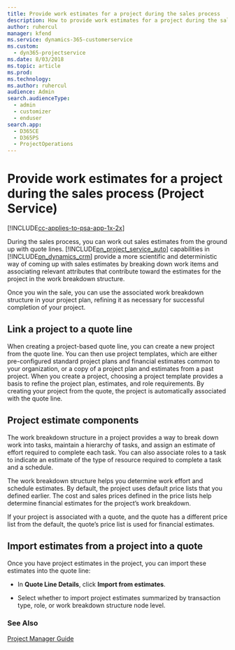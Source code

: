 ```yaml
---
title: Provide work estimates for a project during the sales process
description: How to provide work estimates for a project during the sales process in Project Service
author: ruhercul
manager: kfend
ms.service: dynamics-365-customerservice
ms.custom: 
  - dyn365-projectservice
ms.date: 8/03/2018
ms.topic: article
ms.prod: 
ms.technology: 
ms.author: ruhercul
audience: Admin
search.audienceType: 
  - admin
  - customizer
  - enduser
search.app: 
  - D365CE
  - D365PS
  - ProjectOperations
---
```

# Provide work estimates for a project during the sales process (Project Service)

[!INCLUDE[cc-applies-to-psa-app-1x-2x](../includes/cc-applies-to-psa-app-1x-2x.md)]

During the sales process, you can work out sales estimates from the ground up with quote lines. [!INCLUDE[pn_project_service_auto](../includes/pn-project-service-auto.md)] capabilities in [!INCLUDE[pn_dynamics_crm](../includes/pn-dynamics-crm.md)] provide a more scientific and deterministic way of coming up with sales estimates by breaking down work items and associating relevant attributes that contribute toward the estimates for the project in the work breakdown structure.  
  
 Once you win the sale, you can use the associated work breakdown structure in your project plan, refining it as necessary for successful completion of your project.  
  
## Link a project to a quote line  
 When creating a project-based quote line, you can create a new project from the quote line. You can then use project templates, which are either pre-configured standard project plans and financial estimates common to your organization, or a copy of a project plan and estimates from a past project. When you create a project, choosing a project template provides a basis to refine the project plan, estimates, and role requirements. By creating your project from the quote, the project is automatically associated with the quote line.  
  
## Project estimate components  
 The work breakdown structure in a project provides a way to break down work into tasks, maintain a hierarchy of tasks, and assign an estimate of effort required to complete each task. You can also associate roles to a task to indicate an estimate of the type of resource required to complete a task and a schedule.  
  
 The work breakdown structure helps you determine work effort and schedule estimates. By default, the project uses default price lists that you defined earlier. The cost and sales prices defined in the price lists help determine financial estimates for the project’s work breakdown.  
  
 If your project is associated with a quote, and the quote has a different price list from the default, the quote’s price list is used for financial estimates.  
  
## Import estimates from a project into a quote  
 Once you have project estimates in the project, you can import these estimates into the quote line:  
  
-   In **Quote Line Details**, click **Import from estimates**. 

-   Select whether to import project estimates summarized by transaction type, role, or work breakdown structure node level.  
  
### See Also  
 [Project Manager Guide](../psa/project-manager-guide.md)
